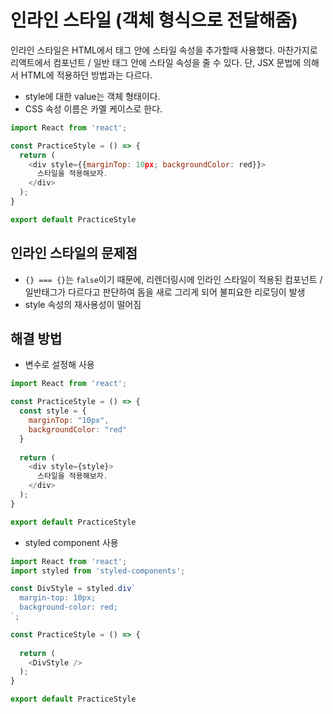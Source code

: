 # 인라인 스타일 (객체 형식으로 전달해줌)

인라인 스타일은 HTML에서 태그 안에 스타일 속성을 추가할때 사용했다.
마찬가지로 리액트에서 컴포넌트 / 일반 태그 안에 스타일 속성을 줄 수 있다.
단, JSX 문법에 의해서 HTML에 적용하던 방법과는 다르다.

- style에 대한 value는 객체 형태이다.
- CSS 속성 이름은 카멜 케이스로 한다.

```js
import React from 'react';

const PracticeStyle = () => {
  return (
    <div style={{marginTop: 10px; backgroundColor: red}}>
      스타일을 적용해보자.
    </div>
  );
}

export default PracticeStyle
```

## 인라인 스타일의 문제점

- `{} === {}`는 `false`이기 때문에, 리렌더링시에 인라인 스타일이 적용된 컴포넌트 / 일반태그가 다르다고 판단하여 돔을 새로 그리게 되어 불피요한 리로딩이 발생
- style 속성의 재사용성이 떨어짐

## 해결 방법

- 변수로 설정해 사용

```js
import React from 'react';

const PracticeStyle = () => {
  const style = {
    marginTop: "10px", 
    backgroundColor: "red"
  }
  
  return (
    <div style={style}>
      스타일을 적용해보자.
    </div>
  );
}

export default PracticeStyle
```

- styled component 사용

```js
import React from 'react';
import styled from 'styled-components';

const DivStyle = styled.div`
  margin-top: 10px; 
  background-color: red;
`;

const PracticeStyle = () => {
  
  return (
    <DivStyle />
  );
}

export default PracticeStyle
```